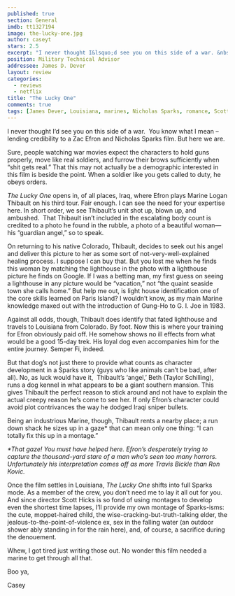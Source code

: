 ```yaml
---
published: true
section: General
imdb: tt1327194
image: the-lucky-one.jpg
author: caseyt
stars: 2.5
excerpt: "I never thought I&lsquo;d see you on this side of a war. &nbsp;You know what I mean &ndash; lending credibility to a Zac Efron and Nicholas Sparks film. But here we are."
position: Military Technical Advisor
addressee: James D. Dever
layout: review
categories:
  - reviews
  - netflix
title: "The Lucky One"
comments: true
tags: [James Dever, Louisiana, marines, Nicholas Sparks, romance, Scott Hicks, The Lucky One, Uncategorized, Zac Efron]
---
```

<p>I never thought I&lsquo;d see you on this side of a war. &nbsp;You know what I mean &ndash; lending credibility to a Zac Efron and Nicholas Sparks film. But here we are.</p>
<p>Sure, people watching war movies expect the characters to hold guns properly, move like real soldiers, and furrow their brows sufficiently when &ldquo;shit gets real.&rdquo; That this may not actually be a demographic interested in this film is beside the point. When a soldier like you gets called to duty, he obeys orders.</p>
<p><em>The Lucky One</em> opens in, of all places, Iraq, where Efron plays Marine Logan Thibault on his third tour. Fair enough. I can see the need for your expertise here. In short order, we see Thibault&rsquo;s unit shot up, blown up, and ambushed.&nbsp; That Thibault isn&rsquo;t included in the escalating body count is credited to a photo he found in the rubble, a photo of a beautiful woman&mdash;his &ldquo;guardian angel,&rdquo; so to speak.</p>
<p>On returning to his native Colorado, Thibault, decides to seek out his angel and deliver this picture to her as some sort of not-very-well-explained healing process. I suppose I can buy that. But you lost me when he finds this woman by matching the lighthouse in the photo with a lighthouse picture he finds on Google. If I was a betting man, my first guess on seeing a lighthouse in any picture would be &ldquo;vacation,&rdquo; not &ldquo;the quaint seaside town she calls home.&rdquo; But help me out, is light house identification one of the core skills learned on Paris Island? I wouldn&rsquo;t know, as my main Marine knowledge maxed out with the introduction of Gung-Ho to G. I. Joe in 1983.</p>
<p>Against all odds, though, Thibault does identify that fated lighthouse and travels to Louisiana from Colorado. By foot. Now this is where your training for Efron obviously paid off. He somehow shows no ill effects from what would be a good 15-day trek. His loyal dog even accompanies him for the entire journey. Semper Fi, indeed.</p>
<p>But that dog&rsquo;s not just there to provide what counts as character development in a Sparks story (guys who like animals can&rsquo;t be bad, after all). No, as luck would have it, &nbsp;Thibault&rsquo;s &lsquo;angel,&rsquo; Beth (Taylor Schilling), runs a dog kennel in what appears to be a giant southern mansion. This gives Thibault the perfect reason to stick around and not have to explain the actual creepy reason he&rsquo;s come to see her. If only Efron&rsquo;s character could avoid plot contrivances the way he dodged Iraqi sniper bullets.</p>
<p>Being an industrious Marine, though, Thibault rents a nearby place; a run down shack he sizes up in a gaze* that can mean only one thing: &ldquo;I can totally fix this up in a montage.&rdquo;</p>
<p><em>*That gaze! You must have helped here. Efron&rsquo;s desperately trying to capture the thousand-yard stare of a man who&rsquo;s seen too many horrors. Unfortunately his interpretation comes off as more Travis Bickle than Ron Kovic.</em></p>
<p>Once the film settles in Louisiana, <em>The Lucky One</em> shifts into full Sparks mode. As a member of the crew, you don&rsquo;t need me to lay it all out for you. And since director Scott Hicks is so fond of using montages to develop even the shortest time lapses, I&rsquo;ll provide my own montage of Sparks-isms: the cute, moppet-haired child, the wise-cracking-but-truth-talking elder, the jealous-to-the-point-of-violence ex, sex in the falling water (an outdoor shower ably standing in for the rain here), and, of course, a sacrifice during the denouement.</p>
<p>Whew, I got tired just writing those out. No wonder this film needed a marine to get through all that.</p>
<p>Boo ya,</p>
<p>Casey</p>
